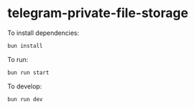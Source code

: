 # telegram-private-file-storage

To install dependencies:

```bash
bun install
```

To run:

```bash
bun run start
```

To develop:

```bash
bun run dev
```
